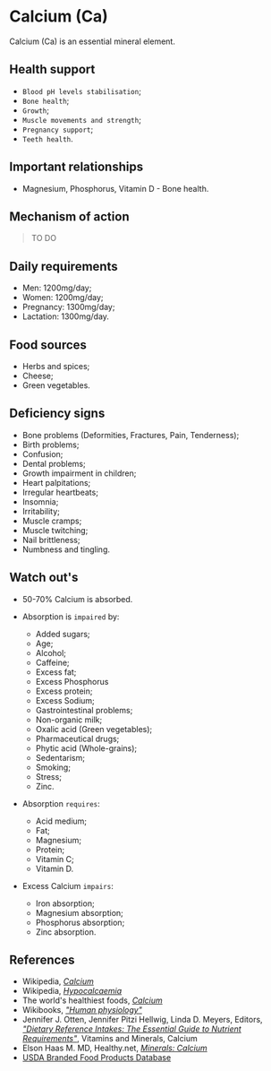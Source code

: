 # Calcium (Ca)
Calcium (Ca) is an essential mineral element.

## Health support
- `Blood pH levels stabilisation`;
- `Bone health`;
- `Growth`;
- `Muscle movements and strength`;
- `Pregnancy support`;
- `Teeth health`.

## Important relationships
- Magnesium, Phosphorus, Vitamin D - Bone health.

## Mechanism of action
> TO DO

## Daily requirements
- Men: 1200mg/day;
- Women: 1200mg/day;
- Pregnancy: 1300mg/day;
- Lactation: 1300mg/day.

## Food sources
- Herbs and spices;
- Cheese;
- Green vegetables.

## Deficiency signs
- Bone problems (Deformities, Fractures, Pain, Tenderness);
- Birth problems;
- Confusion;
- Dental problems;
- Growth impairment in children;
- Heart palpitations;
- Irregular heartbeats;
- Insomnia;
- Irritability;
- Muscle cramps;
- Muscle twitching;
- Nail brittleness;
- Numbness and tingling.

## Watch out's
- 50-70% Calcium is absorbed.

- Absorption is `impaired` by:
    - Added sugars;
    - Age;
    - Alcohol;
    - Caffeine;
    - Excess fat;
    - Excess Phosphorus
    - Excess protein;
    - Excess Sodium;
    - Gastrointestinal problems;
    - Non-organic milk;
    - Oxalic acid (Green vegetables);
    - Pharmaceutical drugs;
    - Phytic acid (Whole-grains);
    - Sedentarism;
    - Smoking;
    - Stress;
    - Zinc.

- Absorption `requires`:
    - Acid medium;
    - Fat;
    - Magnesium;
    - Protein;
    - Vitamin C;
    - Vitamin D.

- Excess Calcium `impairs`:
    - Iron absorption;
    - Magnesium absorption;
    - Phosphorus absorption;
    - Zinc absorption.

## References
- Wikipedia, [_Calcium_](https://en.wikipedia.org/wiki/Calcium)
- Wikipedia, [_Hypocalcaemia_](https://en.wikipedia.org/wiki/Hypocalcaemia#Signs_and_symptoms)
- The world's healthiest foods, [_Calcium_](http://www.whfoods.com/genpage.php?tname=nutrient&dbid=45)
- Wikibooks, [_"Human physiology"_](https://en.Wikibooks.org/wiki/Human_Physiology/Nutrition#Vitamins)
- Jennifer J. Otten, Jennifer Pitzi Hellwig, Linda D. Meyers, Editors, [_"Dietary Reference Intakes: The Essential Guide to Nutrient Requirements"_](https://www.amazon.com/Dietary-Reference-Intakes-Essential-Requirements/dp/0309157420), Vitamins and Minerals, Calcium
- Elson Haas M. MD, Healthy.net, [_Minerals: Calcium_](http://www.healthy.net/Health/Article/Calcium/2019/1)
- [USDA Branded Food Products Database](https://ndb.nal.usda.gov/ndb/nutrients/report/nutrientsfrm?max=1000&offset=0&totCount=0&nutrient1=301&nutrient2=&nutrient3=&subset=0&sort=c&measureby=g)